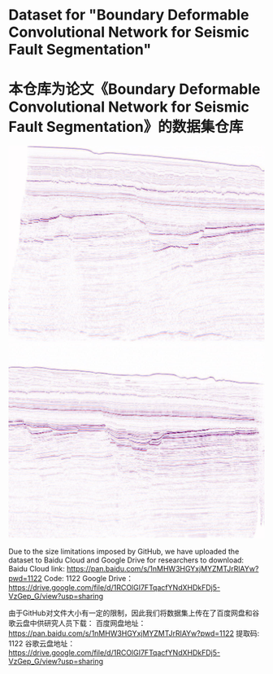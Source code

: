 # Dataset for "Boundary Deformable Convolutional Network for Seismic Fault Segmentation"
# 本仓库为论文《Boundary Deformable Convolutional Network for Seismic Fault Segmentation》的数据集仓库



![image](https://github.com/SuperXxts/BDCNet/blob/main/Dataset/test_p1_image_0_left.jpg)
![image](https://github.com/SuperXxts/BDCNet/blob/main/Dataset/test_p1_image_0_right.jpg)


Due to the size limitations imposed by GitHub, we have uploaded the dataset to Baidu Cloud and Google Drive for researchers to download:
Baidu Cloud link:  https://pan.baidu.com/s/1nMHW3HGYxjMYZMTJrRlAYw?pwd=1122 Code: 1122 
Google Drive： https://drive.google.com/file/d/1RCOlGI7FTqacfYNdXHDkFDj5-VzGep_G/view?usp=sharing


由于GitHub对文件大小有一定的限制，因此我们将数据集上传在了百度网盘和谷歌云盘中供研究人员下载：
百度网盘地址： https://pan.baidu.com/s/1nMHW3HGYxjMYZMTJrRlAYw?pwd=1122 提取码: 1122 
谷歌云盘地址： https://drive.google.com/file/d/1RCOlGI7FTqacfYNdXHDkFDj5-VzGep_G/view?usp=sharing


